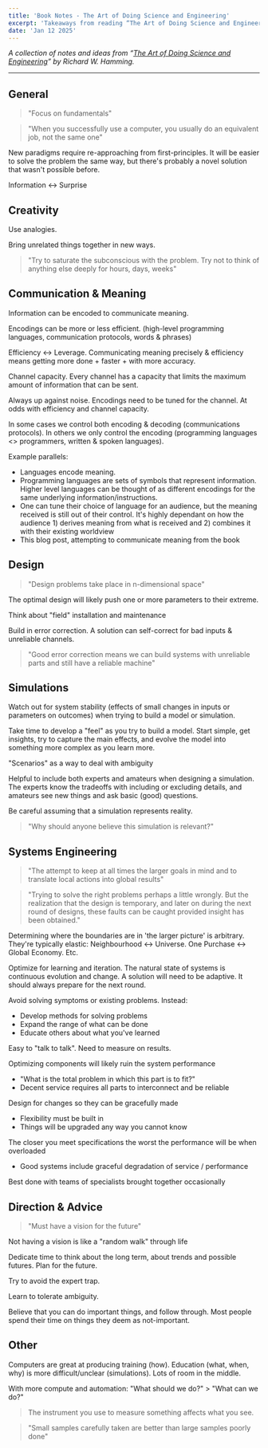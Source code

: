 ```yaml
---
title: 'Book Notes - The Art of Doing Science and Engineering'
excerpt: 'Takeaways from reading “The Art of Doing Science and Engineering” by Richard W. Hamming'
date: 'Jan 12 2025'
---
```


_A collection of notes and ideas from “[The Art of Doing Science and Engineering](https://press.stripe.com/the-art-of-doing-science-and-engineering)” by Richard W. Hamming._

---

## General

> "Focus on fundamentals"

> "When you successfully use a computer, you usually do an equivalent job, not the same one"

New paradigms require re-approaching from first-principles. It will be easier to solve the problem the same way, but there's probably a novel solution that wasn't possible before.

Information <-> Surprise

## Creativity

Use analogies.

Bring unrelated things together in new ways.

> "Try to saturate the subconscious with the problem. Try not to think of anything else deeply for hours, days, weeks"

## Communication & Meaning

Information can be encoded to communicate meaning.

Encodings can be more or less efficient. (high-level programming languages, communication protocols, words & phrases)

Efficiency <-> Leverage. Communicating meaning precisely & efficiency means getting more done + faster + with more accuracy.

Channel capacity. Every channel has a capacity that limits the maximum amount of information that can be sent.

Always up against noise. Encodings need to be tuned for the channel. At odds with efficiency and channel capacity.

In some cases we control both encoding & decoding (communications protocols).
In others we only control the encoding (programming languages <> programmers, written & spoken languages).

Example parallels:

- Languages encode meaning.
- Programming languages are sets of symbols that represent information. Higher level languages can be thought of as different encodings for the same underlying information/instructions.
- One can tune their choice of language for an audience, but the meaning received is still out of their control. It's highly dependant on how the audience 1) derives meaning from what is received and 2) combines it with their existing worldview
- This blog post, attempting to communicate meaning from the book

## Design

> "Design problems take place in n-dimensional space"

The optimal design will likely push one or more parameters to their extreme.

Think about "field" installation and maintenance

Build in error correction. A solution can self-correct for bad inputs & unreliable channels.

> "Good error correction means we can build systems with unreliable parts and still have a reliable machine"

## Simulations

Watch out for system stability (effects of small changes in inputs or parameters on outcomes) when trying to build a model or simulation.

Take time to develop a "feel" as you try to build a model. Start simple, get insights, try to capture the main effects, and evolve the model into something more complex as you learn more.

"Scenarios" as a way to deal with ambiguity

Helpful to include both experts and amateurs when designing a simulation. The experts know the tradeoffs with including or excluding details, and amateurs see new things and ask basic (good) questions.

Be careful assuming that a simulation represents reality.

> "Why should anyone believe this simulation is relevant?"

## Systems Engineering

> "The attempt to keep at all times the larger goals in mind and to translate local actions into global results"

> "Trying to solve the right problems perhaps a little wrongly. But the realization that the design is temporary, and later on during the next round of designs, these faults can be caught provided insight has been obtained."

Determining where the boundaries are in 'the larger picture' is arbitrary. They're typically elastic: Neighbourhood <-> Universe. One Purchase <-> Global Economy. Etc.

Optimize for learning and iteration. The natural state of systems is continuous evolution and change. A solution will need to be adaptive. It should always prepare for the next round.

Avoid solving symptoms or existing problems. Instead:

- Develop methods for solving problems
- Expand the range of what can be done
- Educate others about what you've learned

Easy to "talk to talk". Need to measure on results.

Optimizing components will likely ruin the system performance

- "What is the total problem in which this part is to fit?"
- Decent service requires all parts to interconnect and be reliable

Design for changes so they can be gracefully made

- Flexibility must be built in
- Things will be upgraded any way you cannot know

The closer you meet specifications the worst the performance will be when overloaded

- Good systems include graceful degradation of service / performance

Best done with teams of specialists brought together occasionally

## Direction & Advice

> "Must have a vision for the future"

Not having a vision is like a "random walk" through life

Dedicate time to think about the long term, about trends and possible futures. Plan for the future.

Try to avoid the expert trap.

Learn to tolerate ambiguity.

Believe that you can do important things, and follow through. Most people spend their time on things they deem as not-important.

## Other

Computers are great at producing training (how). Education (what, when, why) is more difficult/unclear (simulations). Lots of room in the middle.

With more compute and automation: "What should we do?" > "What can we do?"

> The instrument you use to measure something affects what you see.

> "Small samples carefully taken are better than large samples poorly done"
